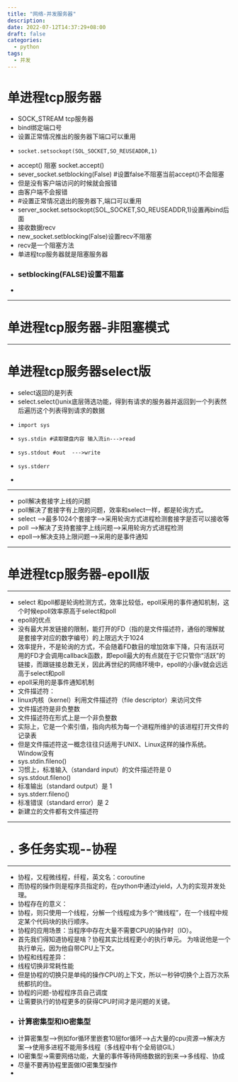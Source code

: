 ```yaml
---
title: "网络-并发服务器"
description: 
date: 2022-07-12T14:37:29+08:00
draft: false
categories:
  - python
tags:
  - 并发
---
```

<!--more-->
# 单进程tcp服务器

- SOCK_STREAM tcp服务器
- bind绑定端口号
- 设置正常情况推出的服务器下端口可以重用
-     socket.setsockopt(SOL_SOCKET,SO_REUSEADDR,1)
-  accept() 阻塞 socket.accept()
-  sever_socket.setblocking(False) #设置false不阻塞当前accept()不会阻塞
-  但是没有客户端访问的时候就会报错
-  由客户端不会报错
-  #设置正常情况退出的服务器下,端口可以重用
-  server_socket.setsockopt(SOL_SOCKET,SO_REUSEADDR,1)设置再bind后面
-  接收数据recv
-  new_socket.setblocking(False)设置recv不阻塞
-  recv是一个阻塞方法
-  单进程tcp服务器就是阻塞服务器
-  ### setblocking(FALSE)设置不阻塞
-  
---
# 单进程tcp服务器-非阻塞模式



----
# 单进程tcp服务器select版
- select返回的是列表
- select.select()unix底层筛选功能，得到有请求的服务器并返回到一个列表然后遍历这个列表得到请求的数据
-     import sys
-     sys.stdin #读取键盘内容 输入流in--->read
-     sys.stdout #out  --->write
-     sys.stderr 
-     
---
- poll解决套接字上线的问题
- poll解决了套接字有上限的问题，效率和select一样，都是轮询方式。
- select -->最多1024个套接字-->采用轮询方式进程检测套接字是否可以接收等
- poll -->解决了支持套接字上线问题-->采用轮询方式进程检测
- epoll-->解决支持上限问题-->采用的是事件通知

- ---
# 单进程tcp服务器-epoll版
---
- select 和poll都是轮询检测方式，效率比较低，epoll采用的事件通知机制，这个时候epoll效率原高于select和poll
- epoll的优点
- 没有最大并发链接的限制，能打开的FD（指的是文件描述符，通俗的理解就是套接字对应的数字编号）的上限远大于1024
- 效率提升，不是轮询的方式，不会随着FD数目的增加效率下降，只有活跃可用的FD才会调用callback函数，即epoll最大的有点就在于它只管你“活跃”的链接，而跟链接总数无关，因此再世纪的网络环境中，epoll的小康v就会远远高于select和poll
- epoll采用的是事件通知机制
- 文件描述符：
- linux内核（kernel）利用文件描述符（file descriptor）来访问文件
- 文件描述符是非负整数
- 文件描述符在形式上是一个非负整数
- 实际上，它是一个索引值，指向内核为每一个进程所维护的该进程打开文件的记录表
- 但是文件描述符这一概念往往只适用于UNIX、Linux这样的操作系统。Window没有
- sys.stdin.fileno()
- 习惯上，标准输入（standard input）的文件描述符是 0
- sys.stdout.fileno()
- 标准输出（standard output）是 1
- sys.stderr.fileno()
- 标准错误（standard error）是 2
- 新建立的文件都有文件描述符
- ---
- # 多任务实现--协程
- ---
- 协程，又程微线程，纤程，英文名：coroutine
- 而协程的操作则是程序员指定的，在python中通过yield，人为的实现并发处理。
- 协程存在的意义：
- 协程，则只使用一个线程，分解一个线程成为多个“微线程”，在一个线程中规定某个代码块的执行顺序。
- 协程的应用场景：当程序中存在大量不需要CPU的操作时（IO）。
- 首先我们得知道协程是啥？协程其实比线程更小的执行单元。 为啥说他是一个执行单元，因为他自带CPU上下文。
- 协程和线程差异：
- 线程切换非常耗性能
- 但是协程的切换只是单纯的操作CPU的上下文，所以一秒钟切换个上百万次系统都抗的住。
- 协程的问题-协程程序员自己调度
- 让需要执行的协程更多的获得CPU时间才是问题的关键。
- ### 计算密集型和IO密集型
- 计算密集型-->例如for循环里嵌套10层for循环-->占大量的cpu资源-->解决方案-->使用多进程不能用多线程（多线程中有个全局锁GIL）
- IO密集型->需要网络功能，大量的事件等待网络数据的到来-->多线程、协成
- 尽量不要再协程里面做IO密集型操作
- 